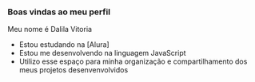 ### Boas vindas ao meu perfil 

Meu nome é Dalila Vitoria

- Estou estudando na [Alura]
- Estou me desenvolvendo na linguagem JavaScript
- Utilizo esse espaço para minha organização e compartilhamento dos meus projetos desenvenvolvidos

